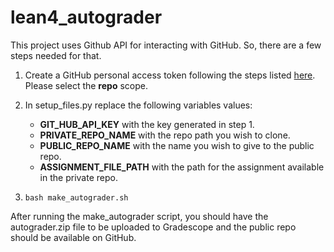 # lean4_autograder

This project uses Github API for interacting with GitHub. 
So, there are a few steps needed for that.

1. Create a GitHub personal access token following the steps listed [here](https://docs.github.com/en/authentication/keeping-your-account-and-data-secure/creating-a-personal-access-token#creating-a-personal-access-token-classic). Please select the **repo** scope.

2. In setup_files.py replace the following variables values:
    - **GIT_HUB_API_KEY** with the key generated in step 1.
    - **PRIVATE_REPO_NAME** with the repo path you wish to clone.
    - **PUBLIC_REPO_NAME** with the name you wish to give to the public repo.
    - **ASSIGNMENT_FILE_PATH** with the path for the assignment available in the private repo.

3. `bash make_autograder.sh`

After running the make_autograder script, you should have the autograder.zip file to be uploaded to Gradescope and the public repo should be available on GitHub.